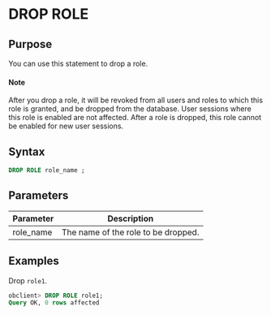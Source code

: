 # DROP ROLE

## Purpose

You can use this statement to drop a role.

  <main id="notice" type='explain'>
    <h4>Note</h4>
    <p>After you drop a role, it will be revoked from all users and roles to which this role is granted, and be dropped from the database. User sessions where this role is enabled are not affected. After a role is dropped, this role cannot be enabled for new user sessions. </p>
  </main>

## Syntax

```sql
DROP ROLE role_name ;
```

## Parameters

| Parameter | Description |
|-----------|--------------|
| role_name | The name of the role to be dropped.  |

## Examples

Drop `role1`.

```sql
obclient> DROP ROLE role1;
Query OK, 0 rows affected
```
